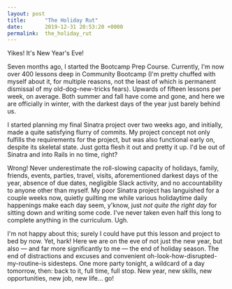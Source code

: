 ```yaml
---
layout: post
title:      "The Holiday Rut"
date:       2019-12-31 20:53:20 +0000
permalink:  the_holiday_rut
---
```



Yikes! It's New Year's Eve!

Seven months ago, I started the Bootcamp Prep Course. Currently, I'm now over 400 lessons deep in Community Bootcamp (I'm pretty chuffed with myself about it, for multiple reasons, not the least of which is permanent dismissal of my old-dog-new-tricks fears). Upwards of fifteen lessons per week, on average. Both summer and fall have come and gone, and here we are officially in winter, with the darkest days of the year just barely behind us. 

I started planning my final Sinatra project over two weeks ago, and initially, made a quite satisfying flurry of commits. My project concept not only fulfills the requirements for the project, but was also functional early on, despite its skeletal state. Just gotta flesh it out and pretty it up. I'd be out of Sinatra and into Rails in no time, right?

Wrong! Never underestimate the roll-slowing capacity of holidays, family, friends, events, parties, travel, visits, aforementioned darkest days of the year, absence of due dates, negligible Slack activity, and no accountability to anyone other than myself. My poor Sinatra project has languished for a couple weeks now, quietly guilting me while various holidaytime daily happenings make each day seem, y'know, just *not quite the right day* for sitting down and writing some code. I've never taken even half this long to complete anything in the curriculum. Ugh.

I'm not happy about this; surely I could have put this lesson and project to bed by now. Yet, hark! Here we are on the eve of not just the new year, but also — and far more significantly to me — the end of holiday season. The end of distractions and excuses and convenient oh-look-how-disrupted-my-routine-is sidesteps. One more party tonight, a wildcard of a day tomorrow, then: back to it, full time, full stop. New year, new skills, new opportunities, new job, new life… go!
